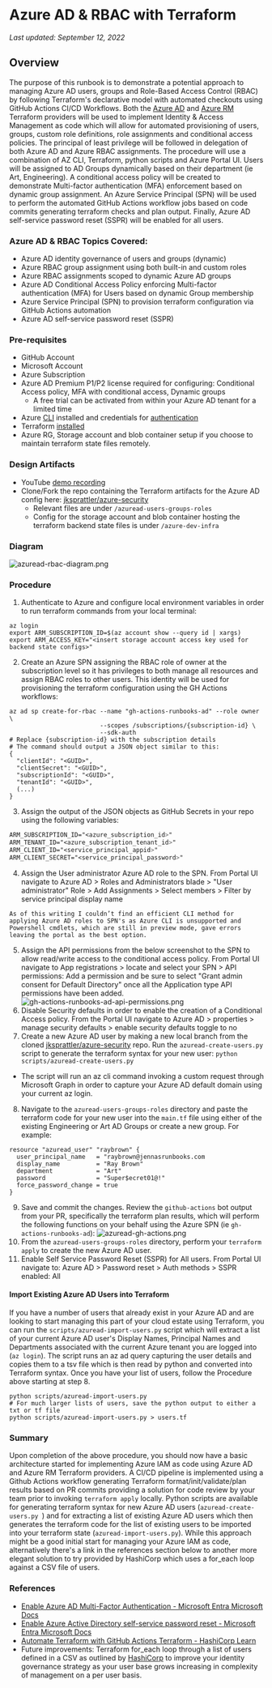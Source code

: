 # Azure AD & RBAC with Terraform

_Last updated: September 12, 2022_

## Overview

The purpose of this runbook is to demonstrate a potential approach to managing Azure AD users, groups and Role-Based Access Control (RBAC) by following Terraform's declarative model with automated checkouts using GitHub Actions CI/CD Workflows. Both the [Azure AD](https://registry.terraform.io/providers/hashicorp/azuread/latest/docs) and [Azure RM](https://registry.terraform.io/providers/hashicorp/azurerm/latest/docs) Terraform providers will be used to implement Identity & Access Management as code which will allow for automated provisioning of users, groups, custom role definitions, role assignments and conditional access policies. The principal of least privilege will be followed in delegation of both Azure AD and Azure RBAC assignments. The procedure will use a combination of AZ CLI, Terraform, python scripts and Azure Portal UI. Users will be assigned to AD Groups dynamically based on their department (ie Art, Engineering). A conditional access policy will be created to demonstrate Multi-factor authentication (MFA) enforcement based on dynamic group assignment. An Azure Service Principal (SPN) will be used to perform the automated GitHub Actions workflow jobs based on code commits generating terraform checks and plan output. Finally, Azure AD self-service password reset (SSPR) will be enabled for all users.

### Azure AD & RBAC Topics Covered:

- Azure AD identity governance of users and groups (dynamic)
- Azure RBAC group assignment using both built-in and custom roles 
- Azure RBAC assignments scoped to dynamic Azure AD groups
- Azure AD Conditional Access Policy enforcing Multi-factor authentication (MFA) for Users based on dynamic Group membership
- Azure Service Principal (SPN) to provision terraform configuration via GitHub Actions automation
- Azure AD self-service password reset (SSPR)

### Pre-requisites

- GitHub Account
- Microsoft Account
- Azure Subscription
- Azure AD Premium P1/P2 license required for configuring: Conditional Access policy, MFA with conditional access, Dynamic groups
  - A free trial can be activated from within your Azure AD tenant for a limited time
- Azure [CLI](https://docs.microsoft.com/en-us/cli/azure/) installed and credentials for [authentication](https://docs.microsoft.com/en-us/cli/azure/authenticate-azure-cli)
- Terraform [installed](https://learn.hashicorp.com/tutorials/terraform/install-cli)
- Azure RG, Storage account and blob container setup if you choose to maintain terraform state files remotely.

### Design Artifacts

- YouTube [demo recording](https://youtu.be/nVf5pYGeNTc)
- Clone/Fork the repo containing the Terraform artifacts for the Azure AD config here: [jksprattler/azure-security](https://github.com/jksprattler/azure-security)
  - Relevant files are under `/azuread-users-groups-roles`
  - Config for the storage account and blob container hosting the terraform backend state files is under `/azure-dev-infra`

### Diagram

![azuread-rbac-diagram.png](/images/azuread-rbac-diagram.png)

### Procedure

1. Authenticate to Azure and configure local environment variables in order to run terraform commands from your local terminal:
```script
az login
export ARM_SUBSCRIPTION_ID=$(az account show --query id | xargs)
export ARM_ACCESS_KEY="<insert storage account access key used for backend state configs>"
```
2. Create an Azure SPN assigning the RBAC role of owner at the subscription level so it has privileges to both manage all resources and assign RBAC roles to other users. This identity will be used for provisioning the terraform configuration using the GH Actions workflows:
```script
az ad sp create-for-rbac --name "gh-actions-runbooks-ad" --role owner \
                         --scopes /subscriptions/{subscription-id} \
                         --sdk-auth                        
# Replace {subscription-id} with the subscription details
# The command should output a JSON object similar to this:
{
  "clientId": "<GUID>",
  "clientSecret": "<GUID>",
  "subscriptionId": "<GUID>",
  "tenantId": "<GUID>",
  (...)
}  
```
3. Assign the output of the JSON objects as GitHub Secrets in your repo using the following variables:
```scss
ARM_SUBSCRIPTION_ID="<azure_subscription_id>"
ARM_TENANT_ID="<azure_subscription_tenant_id>"
ARM_CLIENT_ID="<service_principal_appid>"
ARM_CLIENT_SECRET="<service_principal_password>"
```
4. Assign the User administrator Azure AD role to the SPN. From Portal UI navigate to Azure AD > Roles and Administrators blade > "User administrator" Role > Add Assignments > Select members > Filter by service principal display name
```tip
As of this writing I couldn’t find an efficient CLI method for applying Azure AD roles to SPN's as Azure CLI is unsupported and Powershell cmdlets, which are still in preview mode, gave errors leaving the portal as the best option.
```
5. Assign the API permissions from the below screenshot to the SPN to allow read/write access to the conditional access policy. From Portal UI navigate to App registrations > locate and select your SPN > API permissions: Add a permission and be sure to select "Grant admin consent for Default Directory" once all the Application type API permissions have been added.
![gh-actions-runbooks-ad-api-permissions.png](/images/gh-actions-runbooks-ad-api-permissions.png)
6. Disable Security defaults in order to enable the creation of a Conditional Access policy. From the Portal UI navigate to Azure AD > properties > manage security defaults > enable security defaults toggle to no
7. Create a new Azure AD user by making a new local branch from the cloned [jksprattler/azure-security](https://github.com/jksprattler/azure-security) repo. Run the `azuread-create-users.py` script to generate the terraform syntax for your new user: `python scripts/azuread-create-users.py`
- The script will run an az cli command invoking a custom request through Microsoft Graph in order to capture your Azure AD default domain using your current az login. 
8. Navigate to the `azuread-users-groups-roles` directory and paste the terraform code for your new user into the `main.tf` file using either of the existing Engineering or Art AD Groups or create a new group. For example:
```script
resource "azuread_user" "raybrown" {
  user_principal_name   = "raybrown@jennasrunbooks.com
  display_name          = "Ray Brown"
  department            = "Art"
  password              = "Super$ecret01@!"
  force_password_change = true
}
```
9. Save and commit the changes. Review the `github-actions` bot output from your PR, specifically the terraform plan results, which will perform the following functions on your behalf using the Azure SPN (ie `gh-actions-runbooks-ad`):
![azuread-gh-actions.png](/images/azuread-gh-actions.png)
10. From the `azuread-users-groups-roles` directory, perform your `terraform apply` to create the new Azure AD user.
11. Enable Self Service Password Reset (SSPR) for All users. From Portal UI navigate to:  Azure AD > Password reset > Auth methods > SSPR enabled: All

#### Import Existing Azure AD Users into Terraform
If you have a number of users that already exist in your Azure AD and are looking to start managing this part of your cloud estate using Terraform, you can run the `scripts/azuread-import-users.py` script which will extract a list of your current Azure AD user's Display Names, Principal Names and Departments associated with the current Azure tenant you are logged into (`az login`). The script runs an az ad query capturing the user details and copies them to a tsv file which is then read by python and converted into Terraform syntax. Once you have your list of users, follow the Procedure above starting at step 8.
```script
python scripts/azuread-import-users.py
# For much larger lists of users, save the python output to either a txt or tf file
python scripts/azuread-import-users.py > users.tf
```

### Summary

Upon completion of the above procedure, you should now have a basic architecture started for implementing Azure IAM as code using Azure AD and Azure RM Terraform providers. A CI/CD pipeline is implemented using a Github Actions workflow generating Terraform format/init/validate/plan results based on PR commits providing a solution for code review by your team prior to invoking `terraform apply` locally. Python scripts are available for generating terraform syntax for new Azure AD users (`azuread-create-users.py `) and for extracting a list of existing Azure AD users which then generates the terraform code for the list of existing users to be imported into your terraform state (`azuread-import-users.py`). While this approach might be a good initial start for managing your Azure IAM as code, alternatively there's a link in the references section below to another more elegant solution to try provided by HashiCorp which uses a for_each loop against a CSV file of users.

### References

- [Enable Azure AD Multi-Factor Authentication - Microsoft Entra Microsoft Docs](https://docs.microsoft.com/en-us/azure/active-directory/authentication/tutorial-enable-azure-mfa)
- [Enable Azure Active Directory self-service password reset - Microsoft Entra Microsoft Docs](https://docs.microsoft.com/en-us/azure/active-directory/authentication/tutorial-enable-sspr)
- [Automate Terraform with GitHub Actions Terraform - HashiCorp Learn](https://learn.hashicorp.com/tutorials/terraform/github-actions)
- Future improvements: Terraform for_each loop through a list of users defined in a CSV as outlined by [HashiCorp](https://learn.hashicorp.com/tutorials/terraform/azure-ad?in=terraform/azure) to improve your identity governance strategy as your user base grows increasing in complexity of management on a per user basis.
